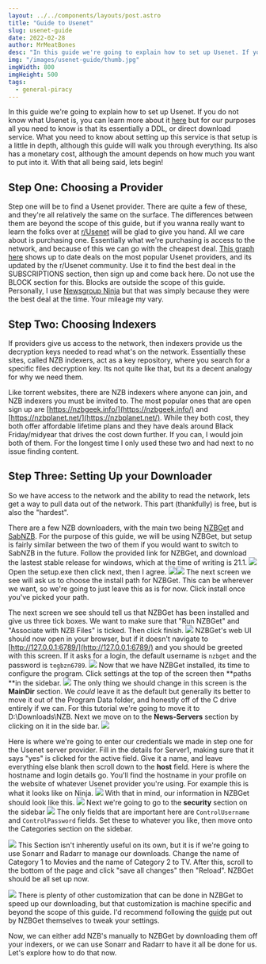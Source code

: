 ```yaml
---
layout: ../../components/layouts/post.astro
title: "Guide to Usenet"
slug: usenet-guide
date: 2022-02-28
author: MrMeatBones
desc: "In this guide we're going to explain how to set up Usenet. If you do not know what Usenet is, you can learn more about it here but for our purposes all you need to know is that its essentially a DDL, or direct download service."
img: "/images/usenet-guide/thumb.jpg"
imgWidth: 800
imgHeight: 500
tags:
  - general-piracy
---
```


In this guide we're going to explain how to set up Usenet. If you do not know what Usenet is, you can learn more about it [here](https://en.wikipedia.org/wiki/Usenet) but for our purposes all you need to know is that its essentially a DDL, or direct download service. What you need to know about setting up this service is that setup is a little in depth, although this guide will walk you through everything. Its also has a monetary cost, although the amount depends on how much you want to put into it. With that all being said, lets begin!

## Step One: Choosing a Provider

Step one will be to find a Usenet provider. There are quite a few of these, and they're all relatively the same on the surface. The differences between them are beyond the scope of this guide, but if you wanna really want to learn the folks over at [r/Usenet](https://www.reddit.com/r/usenet/) will be glad to give you hand. All we care about is purchasing one. Essentially what we're purchasing is access to the network, and because of this we can go with the cheapest deal. [This graph here](https://www.reddit.com/r/usenet/wiki/providerdeals/) shows up to date deals on the most popular Usenet providers, and its updated by the r/Usenet community. Use it to find the best deal in the SUBSCRIPTIONS section, then sign up and come back here. Do not use the BLOCK section for this. Blocks are outside the scope of this guide. Personally, I use [Newsgroup Ninja](https://www.newsgroup.ninja/en) but that was simply because they were the best deal at the time. Your mileage my vary.

## Step Two: Choosing Indexers

If providers give us access to the network, then indexers provide us the decryption keys needed to read what's on the network. Essentially these sites, called NZB indexers, act as a key repository, where you search for a specific files decryption key. Its not quite like that, but its a decent analogy for why we need them.

Like torrent websites, there are NZB indexers where anyone can join, and NZB indexers you must be invited to. The most popular ones that are open sign up are [https://nzbgeek.info/](https://nzbgeek.info/) and [https://nzbplanet.net/](https://nzbplanet.net/). While they both cost, they both offer affordable lifetime plans and they have deals around Black Friday/midyear that drives the cost down further. If you can, I would join both of them. For the longest time I only used these two and had next to no issue finding content.

## Step Three: Setting Up your Downloader

So we have access to the network and the ability to read the network, lets get a way to pull data out of the network. This part (thankfully) is free, but is also the "hardest".

There are a few NZB downloaders, with the main two being [NZBGet](https://nzbget.net/download) and [SabNZB](https://sabnzbd.org/). For the purpose of this guide, we will be using NZBGet, but setup is fairly similar between the two of them if you would want to switch to SabNZB in the future. Follow the provided link for NZBGet, and download the lastest stable release for windows, which at the time of writing is 21.1.
![](/images/usenet-guide/image-20.png)
Open the setup.exe then click next, then I agree.
![](/images/usenet-guide/image-24.png)![](/images/usenet-guide/image-25.png)
The next screen we see will ask us to choose the install path for NZBGet. This can be wherever we want, so we're going to just leave this as is for now. Click install once you've picked your path.

The next screen we see should tell us that NZBGet has been installed and give us three tick boxes. We want to make sure that "Run NZBGet" and "Associate with NZB Files" is ticked. Then click finish.
![](/images/usenet-guide/image-26.png)
NZBGet's web UI should now open in your browser, but if it doesn't navigate to [http://127.0.0.1:6789/](http://127.0.0.1:6789/) and you should be greeted with this screen. If it asks for a login, the default username is `nzbget` and the password is `tegbzn6789`.
![](/images/usenet-guide/image-29.png)
Now that we have NZBGet installed, its time to configure the program. Click settings at the top of the screen then **paths **in the sidebar.
![](/images/usenet-guide/image-30.png)
The only thing we should change in this screen is the **MainDir** section. We *could* leave it as the default but generally its better to move it out of the Program Data folder, and honestly off of the C drive entirely if we can. For this tutorial we're going to move it to D:\Downloads\NZB. Next we move on to the **News-Servers** section by clicking on it in the side bar.
![](/images/usenet-guide/image-31.png)

Here is where we're going to enter our credentials we made in step one for the Usenet server provider. Fill in the details for Server1, making sure that it says "yes" is clicked for the active field. Give it a name, and leave everything else blank then scroll down to the **host** field. Here is where the hostname and login details go. You'll find the hostname in your profile on the website of whatever Usenet provider you're using. For example this is what it looks like on Ninja.
![](/images/usenet-guide/Screenshot_1-3.png)
With that in mind, our information in NZBGet should look like this.
![](/images/usenet-guide/Screenshot_1-4.png)
Next we're going to go to the **security** section on the sidebar
![](/images/usenet-guide/image-32.png)
The only fields that are important here are `ControlUsername` and `ControlPassword` fields. Set these to whatever you like, then move onto the Categories section on the sidebar.

![](/images/usenet-guide/Screenshot_1-5.png)
This Section isn't inherently useful on its own, but it is if we're going to use Sonarr and Radarr to manage our downloads. Change the name of Category 1 to Movies and the name of Category 2 to TV. After this, scroll to the bottom of the page and click "save all changes" then "Reload". NZBGet should be all set up now.

![](/images/usenet-guide/Screenshot_2-3.png)
There is plenty of other customization that can be done in NZBGet to speed up our downloading, but that customization is machine specific and beyond the scope of this guide. I'd recommend following the [guide](https://nzbget.net/performance-tips) put out by NZBGet themselves to tweak your settings.

Now, we can either add NZB's manually to NZBGet by downloading them off your indexers, or we can use Sonarr and Radarr to have it all be done for us. Let's explore how to do that now.
